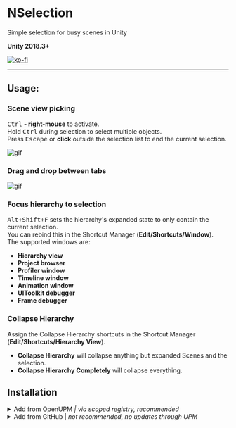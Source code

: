 # NSelection
Simple selection for busy scenes in Unity

**Unity 2018.3+**

[![ko-fi](https://ko-fi.com/img/githubbutton_sm.svg)](https://ko-fi.com/Z8Z42ZYHB)

----
## Usage:
### Scene view picking
<kbd>Ctrl</kbd> **- right-mouse** to activate.  
Hold <kbd>Ctrl</kbd> during selection to select multiple objects.  
Press <kbd>Escape</kbd> or **click** outside the selection list to end the current selection.  

![gif](http://vertx.xyz/Images/NSelection/nSelection4.gif)

### Drag and drop between tabs
![gif](http://vertx.xyz/Images/NSelection/nSelectionDragging.gif)

### Focus hierarchy to selection
<kbd>Alt+Shift+F</kbd> sets the hierarchy's expanded state to only contain the current selection.  
You can rebind this in the Shortcut Manager (**Edit/Shortcuts/Window**).  
The supported windows are:
- **Hierarchy view**
- **Project browser**
- **Profiler window**
- **Timeline window**
- **Animation window**
- **UIToolkit debugger**
- **Frame debugger**

### Collapse Hierarchy
Assign the Collapse Hierarchy shortcuts in the Shortcut Manager (**Edit/Shortcuts/Hierarchy View**).  
- **Collapse Hierarchy** will collapse anything but expanded Scenes and the selection.
- **Collapse Hierarchy Completely** will collapse everything.

## Installation

<details>
<summary>Add from OpenUPM <em>| via scoped registry, recommended</em></summary>

This package is available on OpenUPM: https://openupm.com/packages/com.vertx.nselection

To add it the package to your project:

- open `Edit/Project Settings/Package Manager`
- add a new Scoped Registry:
  ```
  Name: OpenUPM
  URL:  https://package.openupm.com/
  Scope(s): com.vertx
  ```
- click <kbd>Save</kbd>
- open Package Manager
- click <kbd>+</kbd>
- select <kbd>Add from Git URL</kbd>
- paste `com.vertx.nselection`
- click <kbd>Add</kbd>
</details>

<details>
<summary>Add from GitHub | <em>not recommended, no updates through UPM</em></summary>

You can also add it directly from GitHub on Unity 2019.4+. Note that you won't be able to receive updates through Package Manager this way, you'll have to update manually.

- open Package Manager
- click <kbd>+</kbd>
- select <kbd>Add from Git URL</kbd>
- paste `https://github.com/vertxxyz/NSelection.git`
- click <kbd>Add</kbd>  
**or**  
- Edit your `manifest.json` file to contain `"com.vertx.nselection": "https://github.com/vertxxyz/NSelection.git"`,
  
To update the package with new changes, remove the lock from the `packages-lock.json` file.
</details>
